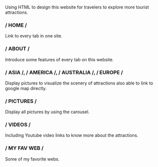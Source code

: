 Using HTML to design this website for travelers to explore more tourist attractions.<br>
<h3>/ HOME /</h3>
  Link to every tab in one site.<br>
<h3>/ ABOUT /</h3>
  Introduce some features of every tab on this website.<br>
<h3>/ ASIA /, / AMERICA /, / AUSTRALIA /, / EUROPE /</h3> 
  Display pictures to visualize the scenery of attractions also able to link to google map directly.<br>
<h3>/ PICTURES /</h3> Display all pictures by using the carousel.<br>
<h3>/ VIDEOS /</h3> Including Youtube video links to know more about the attractions.<br>
<h3>/ MY FAV WEB /</h3> Some of my favorite webs.
